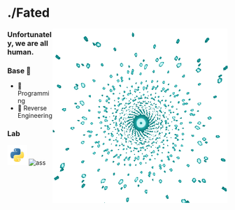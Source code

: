 #                                                      ./Fated

<img align="right" alt="GIF" src="gif.gif">

### Unfortunately, we are all human.

### Base 🔧

- 📖 Programming
- 📖 Reverse Engineering

### Lab
<img height="45" src="https://raw.githubusercontent.com/github/explore/80688e429a7d4ef2fca1e82350fe8e3517d3494d/topics/python/python.png" alt="python">
<img height="30" src="https://liquipedia.net/commons/images/c/cd/Assembly_logo.png" alt="ass">
